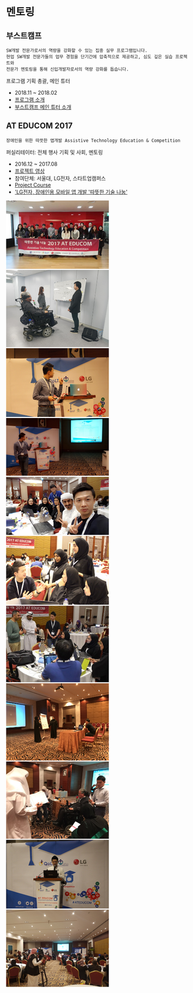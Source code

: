 # 멘토링

## 부스트캠프
```
SW개발 전문가로서의 역량을 강화할 수 있는 집중 실무 프로그램입니다.
현업 SW개발 전문가들의 업무 경험을 단기간에 압축적으로 제공하고, 심도 깊은 실습 프로젝트와
전문가 멘토링을 통해 신입개발자로서의 역량 강화를 돕습니다.
```
프로그램 기획 총괄, 메인 튜터
- 2018.11 ~ 2018.02
- [프로그램 소개](http://boostcamp.connect.or.kr/)
- [부스트캠프 메인 튜터 소개](https://m.post.naver.com/viewer/postView.nhn?volumeNo=17296366&memberNo=34635212)

## AT EDUCOM 2017
```
장애인을 위한 따뜻한 앱개발 Assistive Technology Education & Competition
```
퍼실리테이터: 전체 행사 기획 및 사회, 멘토링
- 2016.12 ~ 2017.08
- [프로젝트 영상](https://www.youtube.com/watch?v=PUnJHa1_9Zo)
- 참여단체: 서울대, LG전자, 스타트업캠퍼스
- [Project Course](https://gstartupcampus.or.kr/kwa-419658-1)
- ['LG전자, 장애인용 모바일 앱 개발 '따뜻한 기술 나눔'](http://www.fnnews.com/news/201704171951025142)

<img src="../art/mentor/educom/1483881904232.jpg" width="280"><img src="../art/mentor/educom/20170113_175149.jpg" width="280"><img src="../art/mentor/educom/1488096500982.jpg" width="280"><img src="../art/mentor/educom/C360_2017-02-24-11-09-48-222.jpg" width="280"><img src="../art/mentor/educom/C360_2017-02-25-12-10-53-385.jpg" width="280"><img src="../art/mentor/educom/educom_1.jpg" width="280"><img src="../art/mentor/educom/IMG_20170228_150331_779.jpg" width="280"><img src="../art/mentor/educom/educom_2.jpg" width="280"><img src="../art/mentor/educom/1488096542196.jpg" width="280"><img src="../art/mentor/educom/educom_3.jpg" width="280"><img src="../art/mentor/educom/20170226_125418.jpg" width="280">
